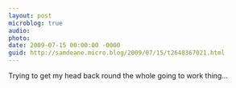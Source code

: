 ```yaml
---
layout: post
microblog: true
audio: 
photo: 
date: 2009-07-15 00:00:00 -0000
guid: http://samdeane.micro.blog/2009/07/15/t2648367021.html
---
```

Trying to get my head back round the whole going to work thing...
